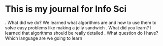 # This is my journal for Info Sci

. What did we do?
We learned what algorithms are and how to use them to solve easy problems like making a jelly sandwich 
. What did you learn?
I learned that algorithms should be really detailed
. What question do I have?
Which language are we going to learn
